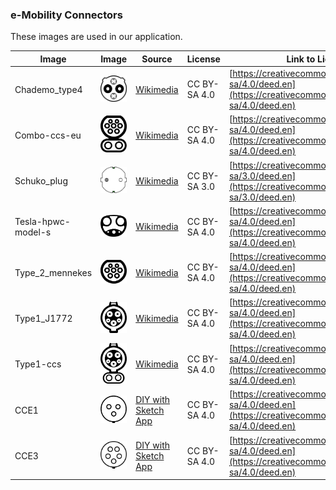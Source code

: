 ### e-Mobility Connectors
These images are used in our application.

| Image | Image | Source | License | Link to License |
|-------|-------|--------|---------|-----------------|
|Chademo_type4|<img alt="Chademo_type4" src="Chademo_type4.png" width="100">|[Wikimedia](https://commons.wikimedia.org/wiki/File:Chademo_type4.svg)|CC BY-SA 4.0|[https://creativecommons.org/licenses/by-sa/4.0/deed.en](https://creativecommons.org/licenses/by-sa/4.0/deed.en)|
|Combo-ccs-eu|<img alt="Combo-ccs-eu" src="Combo-ccs-eu.png" width="100">|[Wikimedia](https://commons.wikimedia.org/wiki/File:Combo-ccs-eu.svg)|CC BY-SA 4.0|[https://creativecommons.org/licenses/by-sa/4.0/deed.en](https://creativecommons.org/licenses/by-sa/4.0/deed.en)|
|Schuko_plug|<img alt="Schuko_plug" src="Schuko_plug.png" width="100">|[Wikimedia](https://commons.wikimedia.org/wiki/File:Schuko_plug.svg)|CC BY-SA 3.0|[https://creativecommons.org/licenses/by-sa/3.0/deed.en](https://creativecommons.org/licenses/by-sa/3.0/deed.en)|
|Tesla-hpwc-model-s|<img alt="Tesla-hpwc-model-s" src="Tesla-hpwc-model-s.png" width="100">|[Wikimedia](https://commons.wikimedia.org/wiki/File:Tesla-hpwc-model-s.svg)|CC BY-SA 4.0|[https://creativecommons.org/licenses/by-sa/4.0/deed.en](https://creativecommons.org/licenses/by-sa/4.0/deed.en)|
|Type_2_mennekes|<img alt="Type_2_mennekes" src="Type_2_mennekes.png" width="100">|[Wikimedia](https://commons.wikimedia.org/wiki/File:Type_2_mennekes.svg)|CC BY-SA 4.0|[https://creativecommons.org/licenses/by-sa/4.0/deed.en](https://creativecommons.org/licenses/by-sa/4.0/deed.en)|
|Type1_J1772|<img alt="Type1_J1772" src="Type1_J1772.png" width="100">|[Wikimedia](https://commons.wikimedia.org/wiki/File:Type1_J1772.svg)|CC BY-SA 4.0|[https://creativecommons.org/licenses/by-sa/4.0/deed.en](https://creativecommons.org/licenses/by-sa/4.0/deed.en)|
|Type1-ccs|<img alt="Type1-ccs" src="Type1-ccs.png" width="100">|[Wikimedia](https://commons.wikimedia.org/wiki/File:Type1-ccs.svg)|CC BY-SA 4.0|[https://creativecommons.org/licenses/by-sa/4.0/deed.en](https://creativecommons.org/licenses/by-sa/4.0/deed.en)|
|CCE1|<img alt="CCE1" src="cce1.png" width="100">|[DIY with Sketch App](cce.sketch)|CC BY-SA 4.0|[https://creativecommons.org/licenses/by-sa/4.0/deed.en](https://creativecommons.org/licenses/by-sa/4.0/deed.en)|
|CCE3|<img alt="CCE3" src="cce3.png" width="100">|[DIY with Sketch App](cce.sketch)|CC BY-SA 4.0|[https://creativecommons.org/licenses/by-sa/4.0/deed.en](https://creativecommons.org/licenses/by-sa/4.0/deed.en)|
